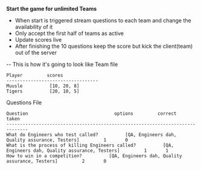**Start the game for unlimited Teams**
- When start is triggered stream questions to each team and change the availability of it
- Only accept the first half of teams as active
- Update scores live
- After finishing the 10 questions keep the score but kick the client(team) out of the server


-- This is how it's going to look like 
Team file
```
Player         scores
----------------------------------
Muusle          [10, 20, 8]
Tigers          [20, 10, 5]

```

Questions File
```
Question                                options         correct         taken
------------------------------------------------------------------------------
What do Engineers who test called?          [QA, Engineers dah, Quality assurance, Testers]         1       0
What is the process of killing Engineers called?          [QA, Engineers dah, Quality assurance, Testers]         1       1
How to win in a competition?          [QA, Engineers dah, Quality assurance, Testers]         2       0
```
